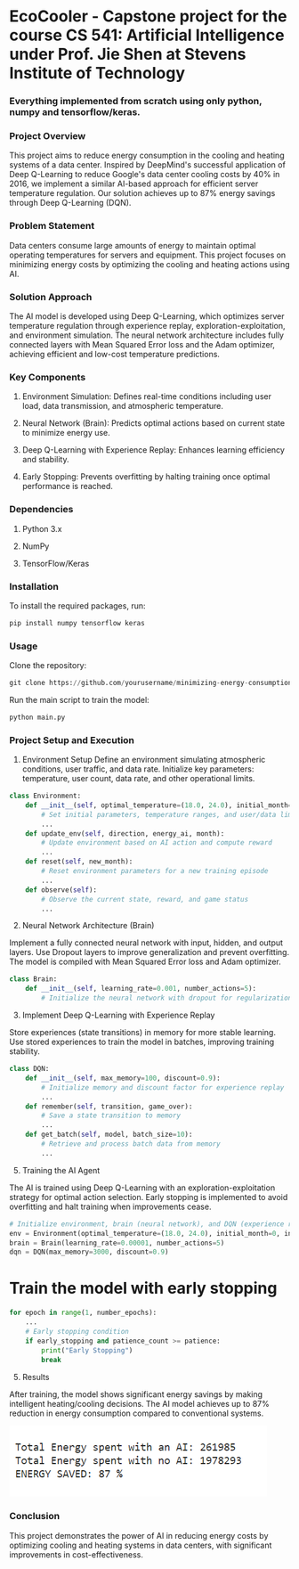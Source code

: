 # EcoCooler - Capstone project for the course CS 541: Artificial Intelligence under Prof. Jie Shen at Stevens Institute of Technology
### Everything implemented from scratch using only python, numpy and tensorflow/keras.


### Project Overview
This project aims to reduce energy consumption in the cooling and heating systems of a data center. Inspired by DeepMind's successful application of Deep Q-Learning to reduce Google's data center cooling costs by 40% in 2016, we implement a similar AI-based approach for efficient server temperature regulation. Our solution achieves up to 87% energy savings through Deep Q-Learning (DQN).

### Problem Statement
Data centers consume large amounts of energy to maintain optimal operating temperatures for servers and equipment. This project focuses on minimizing energy costs by optimizing the cooling and heating actions using AI.

### Solution Approach
The AI model is developed using Deep Q-Learning, which optimizes server temperature regulation through experience replay, exploration-exploitation, and environment simulation. The neural network architecture includes fully connected layers with Mean Squared Error loss and the Adam optimizer, achieving efficient and low-cost temperature predictions.

### Key Components

1. Environment Simulation: Defines real-time conditions including user load, data transmission, and atmospheric temperature.

2. Neural Network (Brain): Predicts optimal actions based on current state to minimize energy use.

3. Deep Q-Learning with Experience Replay: Enhances learning efficiency and stability.

4. Early Stopping: Prevents overfitting by halting training once optimal performance is reached.


### Dependencies

1. Python 3.x

2. NumPy

3. TensorFlow/Keras

### Installation

To install the required packages, run:

```python
pip install numpy tensorflow keras
```

### Usage

Clone the repository:

```python
git clone https://github.com/yourusername/minimizing-energy-consumption.git
```

Run the main script to train the model:

```python
python main.py
```

### Project Setup and Execution

1. Environment Setup
Define an environment simulating atmospheric conditions, user traffic, and data rate. Initialize key parameters: temperature, user count, data rate, and other operational limits.

```python
class Environment:
    def __init__(self, optimal_temperature=(18.0, 24.0), initial_month=0, initial_number_users=10, initial_rate_data=60):
        # Set initial parameters, temperature ranges, and user/data limits
        ...
    def update_env(self, direction, energy_ai, month):
        # Update environment based on AI action and compute reward
        ...
    def reset(self, new_month):
        # Reset environment parameters for a new training episode
        ...
    def observe(self):
        # Observe the current state, reward, and game status
        ...
```

2. Neural Network Architecture (Brain)

Implement a fully connected neural network with input, hidden, and output layers.
Use Dropout layers to improve generalization and prevent overfitting.
The model is compiled with Mean Squared Error loss and Adam optimizer.

```python
class Brain:
    def __init__(self, learning_rate=0.001, number_actions=5):
        # Initialize the neural network with dropout for regularization
```

3. Implement Deep Q-Learning with Experience Replay

Store experiences (state transitions) in memory for more stable learning.
Use stored experiences to train the model in batches, improving training stability.

```python
class DQN:
    def __init__(self, max_memory=100, discount=0.9):
        # Initialize memory and discount factor for experience replay
        ...
    def remember(self, transition, game_over):
        # Save a state transition to memory
        ...
    def get_batch(self, model, batch_size=10):
        # Retrieve and process batch data from memory
        ...
```

5. Training the AI Agent
   
The AI is trained using Deep Q-Learning with an exploration-exploitation strategy for optimal action selection.
Early stopping is implemented to avoid overfitting and halt training when improvements cease.

```python
# Initialize environment, brain (neural network), and DQN (experience replay)
env = Environment(optimal_temperature=(18.0, 24.0), initial_month=0, initial_number_users=20, initial_rate_data=30)
brain = Brain(learning_rate=0.00001, number_actions=5)
dqn = DQN(max_memory=3000, discount=0.9)
```


# Train the model with early stopping

```python
for epoch in range(1, number_epochs):
    ...
    # Early stopping condition
    if early_stopping and patience_count >= patience:
        print("Early Stopping")
        break
```

5. Results

After training, the model shows significant energy savings by making intelligent heating/cooling decisions.
The AI model achieves up to 87% reduction in energy consumption compared to conventional systems.

![Result](results.png)


### Conclusion

This project demonstrates the power of AI in reducing energy costs by optimizing cooling and heating systems in data centers, with significant improvements in cost-effectiveness.

















